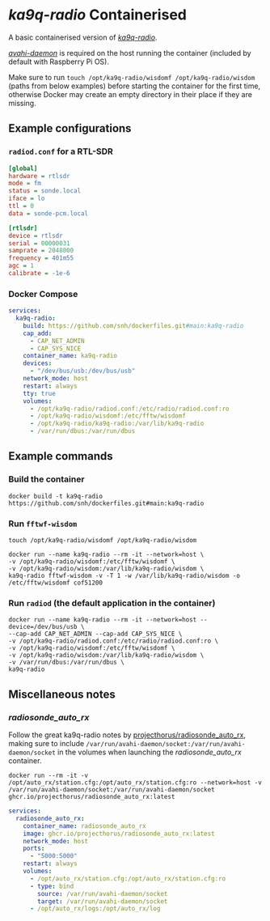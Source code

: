 # _ka9q-radio_ Containerised

A basic containerised version of [_ka9q-radio_](https://github.com/ka9q/ka9q-radio).

[_avahi-daemon_](https://avahi.org/) is required on the host running the container (included by default with Raspberry Pi OS).

Make sure to run `touch /opt/ka9q-radio/wisdomf /opt/ka9q-radio/wisdom` (paths from below examples) before starting the container for the first time, otherwise Docker may create an empty directory in their place if they are missing.

## Example configurations

### `radiod.conf` for a RTL-SDR

```ini
[global]
hardware = rtlsdr
mode = fm
status = sonde.local
iface = lo
ttl = 0
data = sonde-pcm.local

[rtlsdr]
device = rtlsdr
serial = 00000031
samprate = 2048000
frequency = 401m55
agc = 1
calibrate = -1e-6
```

### Docker Compose

```yaml
services:
  ka9q-radio:
    build: https://github.com/snh/dockerfiles.git#main:ka9q-radio
    cap_add:
      - CAP_NET_ADMIN
      - CAP_SYS_NICE
    container_name: ka9q-radio
    devices:
      - "/dev/bus/usb:/dev/bus/usb"
    network_mode: host
    restart: always
    tty: true
    volumes:
      - /opt/ka9q-radio/radiod.conf:/etc/radio/radiod.conf:ro
      - /opt/ka9q-radio/wisdomf:/etc/fftw/wisdomf
      - /opt/ka9q-radio/ka9q-radio:/var/lib/ka9q-radio
      - /var/run/dbus:/var/run/dbus
```

## Example commands

### Build the container

```shell
docker build -t ka9q-radio https://github.com/snh/dockerfiles.git#main:ka9q-radio
```

### Run `fftwf-wisdom`

```shell
touch /opt/ka9q-radio/wisdomf /opt/ka9q-radio/wisdom

docker run --name ka9q-radio --rm -it --network=host \
-v /opt/ka9q-radio/wisdomf:/etc/fftw/wisdomf \
-v /opt/ka9q-radio/wisdom:/var/lib/ka9q-radio/wisdom \
ka9q-radio fftwf-wisdom -v -T 1 -w /var/lib/ka9q-radio/wisdom -o /etc/fftw/wisdomf cof51200
```

### Run `radiod` (the default application in the container)

```shell
docker run --name ka9q-radio --rm -it --network=host --device=/dev/bus/usb \
--cap-add CAP_NET_ADMIN --cap-add CAP_SYS_NICE \
-v /opt/ka9q-radio/radiod.conf:/etc/radio/radiod.conf:ro \
-v /opt/ka9q-radio/wisdomf:/etc/fftw/wisdomf \
-v /opt/ka9q-radio/wisdom:/var/lib/ka9q-radio/wisdom \
-v /var/run/dbus:/var/run/dbus \
ka9q-radio
```

## Miscellaneous notes

### _radiosonde_auto_rx_

Follow the great ka9q-radio notes by [projecthorus/radiosonde_auto_rx](https://github.com/projecthorus/radiosonde_auto_rx/wiki/KA9Q%E2%80%90Radio-Setup-Notes), making sure to include `/var/run/avahi-daemon/socket:/var/run/avahi-daemon/socket` in the volumes when launching the _radiosonde_auto_rx_ container.

```shell
docker run --rm -it -v /opt/auto_rx/station.cfg:/opt/auto_rx/station.cfg:ro --network=host -v /var/run/avahi-daemon/socket:/var/run/avahi-daemon/socket ghcr.io/projecthorus/radiosonde_auto_rx:latest
```

```yaml
services:
  radiosonde_auto_rx:
    container_name: radiosonde_auto_rx
    image: ghcr.io/projecthorus/radiosonde_auto_rx:latest
    network_mode: host
    ports:
      - "5000:5000"
    restart: always
    volumes:
      - /opt/auto_rx/station.cfg:/opt/auto_rx/station.cfg:ro
      - type: bind
        source: /var/run/avahi-daemon/socket
        target: /var/run/avahi-daemon/socket
      - /opt/auto_rx/logs:/opt/auto_rx/log
```
